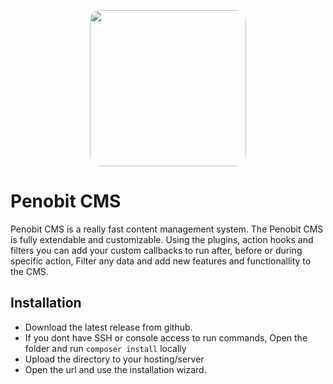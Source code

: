 <p align="center">
  <a href="https://penobit.com">
    <img src="https://avatars.githubusercontent.com/u/60283818?v=4" style="border-radius: 1rem;" width="250">
  </a>
</p>

# Penobit CMS

Penobit CMS is a really fast content management system.
The Penobit CMS is fully extendable and customizable. Using the plugins, action hooks and filters you can add your custom callbacks to run after, before or during specific action, Filter any data and add new features and functionallity to the CMS.

## Installation

- Download the latest release from github.
- If you dont have SSH or console access to run commands, Open the folder and run `composer install` locally
- Upload the directory to your hosting/server
- Open the url and use the installation wizard.
